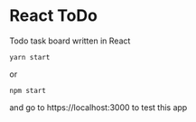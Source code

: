 # React ToDo 
Todo task board written in React

```
yarn start
```
or
```
npm start
```
and go to https://localhost:3000 to test this app

